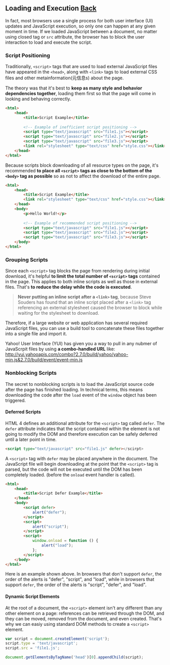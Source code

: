## Loading and Execution [Back](./../high_performance.md)

In fact, most browsers use a single process for both user interface (UI) updates and JavaScript execution, so only one can happen at any given moment in time. If we loaded JavaScript between a document, no matter using closed tag or `src` attribute, the browser has to block the user interaction to load and execute the script.

### Script Positioning

Traditionally, `<script>` tags that are used to load external JavaScript files have appeared in the `<head>`, along with `<link>` tags to load external CSS files and other metainformation(元信息s) about the page.

The theory was that it's best to **keep as many style and behavior dependencies together**, loading them first so that the page will come in looking and behaving correctly.

```html
<html>
    <head>
        <title>Script Example</title>
        
        <!-- Example of inefficient script positioning -->
        <script type="text/javascript" src="file1.js"></script>
        <script type="text/javascript" src="file2.js"></script>
        <script type="text/javascript" src="file3.js"></script>
        <link rel="stylesheet" type="text/css" href="style.css"></link>
    </head>
</html>
```

Because scripts block downloading of all resource types on the page, it's recommended **to place all `<script>` tags as close to the bottom of the `<body>` tag as possible** so as not to affect the download of the entire page.

```html
<html>
    <head>
        <title>Script Example</title>
        <link rel="stylesheet" type="text/css" href="style.css"></link>
    </head>
    <body>
        <p>Hello World!</p>
        
        <!-- Example of recommended script positioning -->
        <script type="text/javascript" src="file1.js"></script>
        <script type="text/javascript" src="file2.js"></script>
        <script type="text/javascript" src="file3.js"></script>
    </body>
</html>
```

### Grouping Scripts

Since each `<script>` tag blocks the page from rendering during initial download, it's helpful **to limit the total number of `<script>` tags** contained in the page. This applies to both inline scripts as well as those in external files. That's **to reduce the delay while the code is executed**.

> **Never putting an inline script after a `<link>` tag**, because Steve Souders has found that an inline script placed after a `<link>` tag referencing an external stylesheet caused the browser to block while waiting for the stylesheet to download.

Therefore, if a large website or web application has several required JavaScript files, you can use a build tool to concatenate these files together into a single file and import it. 

Yahoo! User Interface (YUI) has given you a way to pull in any nubmer of JavaScrpit files by using **a combo-handled URL** like: http://yui.yahooapis.com/combo?2.7.0/build/yahoo/yahoo-min.js&2.7.0/build/event/event-min.js

### Nonblocking Scripts

The secret to nonblocking scripts is to load the JavaScript source code after the page has finished loading. In technical terms, this means downloading the code after the `load` event of the `window` object has been triggered.

#### Deferred Scripts

HTML 4 defines an additional attribute for the `<script>` tag called `defer`. The `defer` attribute indicates that the script contained within the element is not going to modify the DOM and therefore execution can be safely deferred until a later point in time.

```html
<script type="text/javascript" src="file1.js" defer></scirpt>
```

A `<script>` tag with `defer` may be placed anywhere in the document. The JavaScript file will begin downloading at the point that the `<script>` tag is parsed, but the code will not be executed until the DOM has been completely loaded. (before the `onload` event handler is called).

```html
<html>
    <head>
        <title>Script Defer Example</title>
    </head>
    <body>
        <script defer>
            alert("defer");
        </script>
        <script>
            alert("script");
        </script>
        <script>
            window.onload = function () {
                alert("load");
            };
        </script>
    </body>
</html>
```

Here is an example shown above. In browsers that don't support `defer`, the order of the alerts is "defer", "script", and "load", while in browsers that support `defer`, the order of the alerts is "script", "defer", and "load". 

#### Dynamic Script Elements

At the root of a document, the `<script>` element isn't any different than any other element on a page: references can be retrieved through the DOM, and they can be moved, removed from the document, and even created. That's why we can easiy using standard DOM methods to create a `<script>` element.

```js
var script = document.createElement('script');
script.type = 'text/javascript';
script.src = 'file1.js';

document.getElementsByTagName('head')[0].appendChild(script);
```